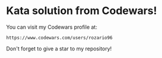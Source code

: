 # Kata solution from Codewars!

You can visit my Codewars profile at:
```
https://www.codewars.com/users/rozario96
```

Don't forget to give a star to my repository!